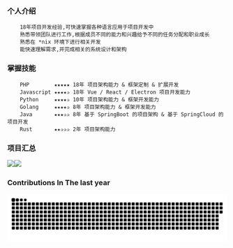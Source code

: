 ### 个人介绍 
```
	18年项目开发经验,可快速掌握各种语言应用于项目开发中
	熟悉带领团队进行工作,根据成员不同的能力和兴趣给予不同的任务分配和职业成长
	熟悉在 *nix 环境下进行相关开发
	能快速理解需求,并完成相关的系统设计和架构
```

### 掌握技能

```
	PHP        ★★★★★ 18年 项目架构能力 & 框架定制 & 扩展开发
	Javascript ★★★★✰ 18年 Vue / React / Electron 项目开发能力
	Python     ★★★★✰ 10年 项目架构能力 & 框架开发能力 
	Golang     ★★★★✰ 8年 项目架构能力 & 框架开发能力 
	Java       ★★★✰✰ 8年 基于 SpringBoot 的项目架构 & 基于 SpringCloud 的项目开发
	Rust       ★★✰✰✰ 2年 项目架构能力
```

### 项目汇总

<img align="" height="137px" src="https://github-readme-stats.vercel.app/api?username=freewu&hide_title=true&hide_border=true&show_icons=true&include_all_commits=true&line_height=21&bg_color=0,EC6C6C,FFD479,FFFC79,73FA79&theme=dracula&locale=cn" /><img align="" height="137px" src="https://github-readme-stats.vercel.app/api/top-langs/?username=freewu&hide_title=true&hide_border=true&layout=compact&bg_color=0,73FA79,73FDFF,D783FF&theme=graywhite&locale=cn" />

### Contributions In The last year
 ![github contribution grid snake animation](https://raw.githubusercontent.com/freewu/freewu/output/github-contribution-grid-snake.svg) 
